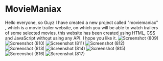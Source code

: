 # MovieManiax
Hello everyone, so Guyz I have created a new project called "moviemaniax" , which is a movie trailer website, on which you will be able to watch trailers of some selected movies, this website has  been created using HTML, CSS and JavaScript without using any API. I hope you like it.
![Screenshot (809)](https://user-images.githubusercontent.com/104623869/223699896-0ec9ec0b-1e0f-400c-8eb5-12b299502859.png)![Screenshot (810)](https://user-images.githubusercontent.com/104623869/223699906-1dbe0236-ff21-4693-9b3d-44d658630460.png)
![Screenshot (811)](https://user-images.githubusercontent.com/104623869/223699650-4507905c-2215-413e-ad4e-f05c51fe88b1.png)
![Screenshot (812)](https://user-images.githubusercontent.com/104623869/223699651-a2b6c18f-fe51-40db-8361-8be22a8d7a89.png)
![Screenshot (813)](https://user-images.githubusercontent.com/104623869/223699658-a49b3b72-7161-4b4b-87df-e8c20b5c813b.png)
![Screenshot (814)](https://user-images.githubusercontent.com/104623869/223699664-1d4e3d83-fd43-4680-8c4b-5836b80078d9.png)
![Screenshot (815)](https://user-images.githubusercontent.com/104623869/223699675-524cb589-5723-4b57-96e6-df5af7bd58f5.png)
![Screenshot (816)](https://user-images.githubusercontent.com/104623869/223699682-a7f3d4a4-185d-4c97-92e4-88d77539c58a.png)
![Screenshot (817)](https://user-images.githubusercontent.com/104623869/223699695-57d0e829-11fb-41c2-9057-20e3773f2592.png)
